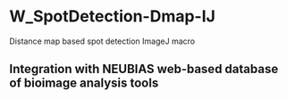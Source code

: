 # W_SpotDetection-Dmap-IJ
Distance map based spot detection ImageJ macro

## Integration with NEUBIAS web-based database of bioimage analysis tools

